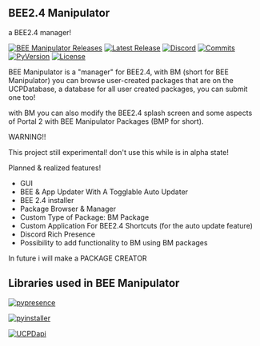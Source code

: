 BEE2.4 Manipulator
-

a BEE2.4 manager!

[![BEE Manipulator Releases](https://img.shields.io/github/downloads/ENDERZOMBI102/BEE-manipulator/total.svg?style=for-the-badge&label=Downloads)](https://github.com/ENDERZOMBI102/BEE-manipulator/releases/)
[![Latest Release](https://img.shields.io/github/v/release/ENDERZOMBI102/BEE-manipulator?include_prereleases&style=for-the-badge)](https://github.com/ENDERZOMBI102/BEE-manipulator/releases/latest)
[![Discord](https://img.shields.io/discord/546987939314532362?logo=discord&style=for-the-badge)](https://discord.gg/hnGFJrz)
[![Commits](https://img.shields.io/github/commits-since/ENDERZOMBI102/BEE-manipulator/latest?style=for-the-badge)](https://github.com/ENDERZOMBI102/BEE-manipulator/commits/master)
[![PyVersion](https://img.shields.io/github/pipenv/locked/python-version/ENDERZOMBI102/BEE-manipulator?style=for-the-badge)](https://www.python.org/downloads/release/python-374/)
[![License](https://img.shields.io/github/license/ENDERZOMBI102/BEE-manipulator?style=for-the-badge)](https://github.com/ENDERZOMBI102/BEE-manipulator/blob/master/LICENSE)

BEE Manipulator is a "manager" for BEE2.4, with BM (short for BEE Manipulator) you can browse user-created packages
that are on the UCPDatabase, a database for all user created packages, you can submit one too!


with BM you can also modify the BEE2.4 splash screen and some aspects of Portal 2 with BEE Manipulator Packages (BMP for short).


WARNING!!

This project still experimental! don't use this while is in alpha state!


Planned & realized features!

- GUI
- BEE & App Updater With A Togglable Auto Updater
- BEE 2.4 installer
- Package Browser & Manager
- Custom Type of Package: BM Package
- Custom Application For BEE2.4 Shortcuts (for the auto update feature)
- Discord Rich Presence
- Possibility to add functionality to BM using BM packages

In future i will make a PACKAGE CREATOR 

Libraries used in BEE Manipulator
-
[![pypresence](https://img.shields.io/badge/using-pypresence-00bb88.svg?style=flat-square&logo=python&logoWidth=20)](https://github.com/qwertyquerty/pypresence)

[![pyinstaller](https://img.shields.io/badge/using-Pyinstaller-brightgreen?style=flat-square&logo=python&logoWidth=20)](https://github.com/pyinstaller/pyinstaller)

[![UCPDapi](https://img.shields.io/badge/using-UCPDapi-green?style=flat-square&logo=python&logoWidth=20)](https://github.com/ENDERZOMBI102/ucpDatabase)
